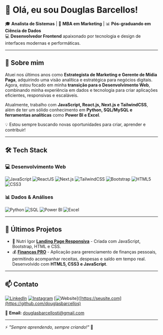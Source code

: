 # 👋 Olá, eu sou Douglas Barcellos!

🎓 **Analista de Sistemas** | 🎯 **MBA em Marketing** | 📊 **Pós-graduando em Ciência de Dados**  
💻 **Desenvolvedor Frontend** apaixonado por tecnologia e design de interfaces modernas e performáticas.

---

## 🚀 Sobre mim

Atuei nos últimos anos como **Estrategista de Marketing e Gerente de Mídia Paga**, adquirindo uma visão analítica e estratégica para negócios digitais. Agora, estou focado em minha **transição para o Desenvolvimento Web**, combinando minha experiência em dados e tecnologia para criar aplicações eficientes, responsivas e escaláveis.  

Atualmente, trabalho com **JavaScript, React.js, Next.js e TailwindCSS**, além de ter um sólido conhecimento em **Python, SQL/MySQL e ferramentas analíticas** como **Power BI e Excel**. 

💡 Estou sempre buscando novas oportunidades para criar, aprender e contribuir!

---

## 🛠️ Tech Stack

### **💻 Desenvolvimento Web**
![JavaScript](https://img.shields.io/badge/-JavaScript-F7DF1E?style=flat-square&logo=javascript&logoColor=black)
![ReactJS](https://img.shields.io/badge/-ReactJS-61DAFB?style=flat-square&logo=react&logoColor=black)
![Next.js](https://img.shields.io/badge/-Next.js-000000?style=flat-square&logo=nextdotjs&logoColor=white)
![TailwindCSS](https://img.shields.io/badge/-TailwindCSS-38B2AC?style=flat-square&logo=tailwind-css&logoColor=white)
![Bootstrap](https://img.shields.io/badge/-Bootstrap-7952B3?style=flat-square&logo=bootstrap&logoColor=white)
![HTML5](https://img.shields.io/badge/-HTML5-E34F26?style=flat-square&logo=html5&logoColor=white)
![CSS3](https://img.shields.io/badge/-CSS3-1572B6?style=flat-square&logo=css3&logoColor=white)

### **📊 Dados & Análises**
![Python](https://img.shields.io/badge/-Python-3776AB?style=flat-square&logo=python&logoColor=white)
![SQL](https://img.shields.io/badge/-SQL-4479A1?style=flat-square&logo=mysql&logoColor=white)
![Power BI](https://img.shields.io/badge/-Power%20BI-F2C811?style=flat-square&logo=power-bi&logoColor=black)
![Excel](https://img.shields.io/badge/-Excel-217346?style=flat-square&logo=microsoft-excel&logoColor=white)

---

## 📌 Últimos Projetos

- 🎨 Nutri Igor [**Landing Page Responsiva**](https://nutriigor.com.br/) - Criada com JavaScript, Bootstrap, HTML e CSS.
- 💰 [**Finanças PRO**](https://douglasbarcellos.github.io/financaspro/) - Aplicação para gerenciamento de finanças pessoais, permitindo acompanhar receitas, despesas e saldo em tempo real. Desenvolvido com **HTML5, CSS3 e JavaScript**.


---

## 📫 Contato

[![LinkedIn](https://img.shields.io/badge/-LinkedIn-0077B5?style=for-the-badge&logo=linkedin&logoColor=white)](https://www.linkedin.com/in/douglascbarcellos/)
[![Instagram](https://img.shields.io/badge/-Instagram-E4405F?style=for-the-badge&logo=instagram&logoColor=white)](https://www.instagram.com/douglasbarcelloss)
[![Website](https://img.shields.io/badge/-Portfólio-FF7139?style=for-the-badge&logo=Firefox&logoColor=white)]([https://seusite.com](https://github.com/douglasbarcellos)

📧 **Email:** douglasbarcellosti@gmail.com  

---

⚡ *"Sempre aprendendo, sempre criando!"* 🚀

